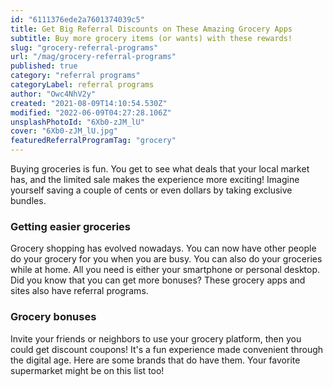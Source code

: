 ```yaml
---
id: "6111376ede2a7601374039c5"
title: Get Big Referral Discounts on These Amazing Grocery Apps
subtitle: Buy more grocery items (or wants) with these rewards!
slug: "grocery-referral-programs"
url: "/mag/grocery-referral-programs"
published: true
category: "referral programs"
categoryLabel: referral programs
author: "Owc4NhV2y"
created: "2021-08-09T14:10:54.530Z"
modified: "2022-06-09T04:27:28.106Z"
unsplashPhotoId: "6Xb0-zJM_lU"
cover: "6Xb0-zJM_lU.jpg"
featuredReferralProgramTag: "grocery"
---
```

Buying groceries is fun. You get to see what deals that your local market has, and the limited sale makes the experience more exciting! Imagine yourself saving a couple of cents or even dollars by taking exclusive bundles.

### **Getting easier groceries**

Grocery shopping has evolved nowadays. You can now have other people do your grocery for you when you are busy. You can also do your groceries while at home. All you need is either your smartphone or personal desktop. Did you know that you can get more bonuses? These grocery apps and sites also have referral programs.

### **Grocery bonuses**

Invite your friends or neighbors to use your grocery platform, then you could get discount coupons! It's a fun experience made convenient through the digital age. Here are some brands that do have them. Your favorite supermarket might be on this list too!